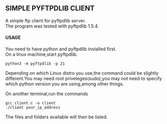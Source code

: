 ## SIMPLE PYFTPDLIB CLIENT

A simple ftp client for pyftpdlib server.<br>
The program was tested with pyftpdlib 1.5.4.<br>

#### USAGE

You need to have python and pyftpdlib installed first.<br> 
On a linux machine,start pyftpdlib.

```
python3 -m pyftpdlib -p 21

```

Depending on which Linux distro you use,the command could be slightly different.You may need root priveleges(sudo),you may not need to specify which python version you are using,among other things.<br>

On another terminal,run the commands

```
gcc client.c -o client
./client your_ip_address

```
The files and folders available will then be listed.<br>


